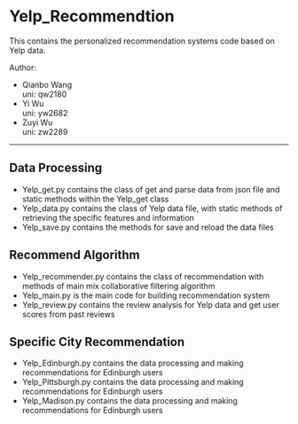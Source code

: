 # Yelp_Recommendtion    
This contains the personalized recommendation systems code based on Yelp data. 

Author: 
- Qianbo Wang    
uni: qw2180    
- Yi Wu    
uni: yw2682    
- Zuyi Wu      
uni: zw2289    

_____________________

## Data Processing    
- Yelp_get.py contains the class of get and parse data from json file and static methods within the Yelp_get class    
- Yelp_data.py contains the class of Yelp data file, with static methods of retrieving the specific features and information    
- Yelp_save.py contains the methods for save and reload the data files    

## Recommend Algorithm    
- Yelp_recommender.py contains the class of recommendation with methods of main mix collaborative filtering algorithm    
- Yelp_main.py is the main code for building recommendation system    
- Yelp_review.py contains the review analysis for Yelp data and get user scores from past reviews    

## Specific City Recommendation    
- Yelp_Edinburgh.py contains the data processing and making recommendations for Edinburgh users    
- Yelp_Pittsburgh.py contains the data processing and making recommendations for Edinburgh users    
- Yelp_Madison.py contains the data processing and making recommendations for Edinburgh users    


